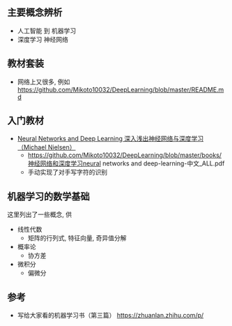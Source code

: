 ## 主要概念辨析
- 人工智能 到 机器学习
- 深度学习 神经网络

## 教材套装
- 网络上又很多, 例如 https://github.com/Mikoto10032/DeepLearning/blob/master/README.md

## 入门教材
- [Neural Networks and Deep Learning 深入浅出神经网络与深度学习（Michael Nielsen）](https://book.douban.com/subject/35128111/)
  - https://github.com/Mikoto10032/DeepLearning/blob/master/books/神经网络和深度学习neural networks and deep-learning-中文_ALL.pdf
  - 手动实现了对手写字符的识别

## 机器学习的数学基础

这里列出了一些概念, 供

- 线性代数
  - 矩阵的行列式, 特征向量, 奇异值分解
- 概率论
  - 协方差
- 微积分
  - 偏微分

## 参考
- 写给大家看的机器学习书（第三篇） https://zhuanlan.zhihu.com/p/
